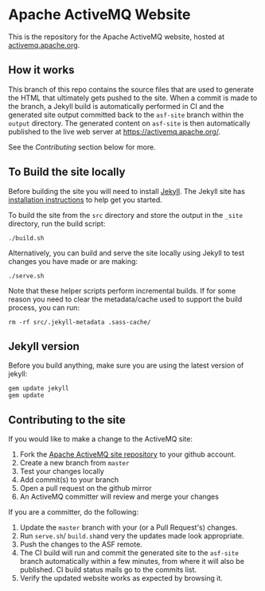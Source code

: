 Apache ActiveMQ Website
=======================

This is the repository for the Apache ActiveMQ website, hosted at [activemq.apache.org](http://activemq.apache.org/).

How it works
------------
This branch of this repo contains the source files that are used to generate the HTML that ultimately gets pushed to the site. When a commit is made to the branch, a Jekyll build is automatically performed in CI and the generated site output committed back to the `asf-site` branch within the `output` directory. The generated content on `asf-site` is then automatically published to the live web server at https://activemq.apache.org/.

See the *Contributing* section below for more.


To Build the site locally
-------------------------

Before building the site you will need to install [Jekyll](https://jekyllrb.com/).  The Jekyll site has [installation instructions](https://jekyllrb.com/docs/installation/) to help get you started.

To build the site from the `src` directory and store the output in the `_site` directory, run the build script:

    ./build.sh

Alternatively, you can build and serve the site locally using Jekyll to test changes you have made or are making:

    ./serve.sh

Note that these helper scripts perform incremental builds. If for some reason you need to clear the metadata/cache used to support the build process, you can run:

    rm -rf src/.jekyll-metadata .sass-cache/


Jekyll version
--------------

Before you build anything, make sure you are using the latest version of jekyll:

```
gem update jekyll
gem update
```

Contributing to the site
------------------------
If you would like to make a change to the ActiveMQ site:

1. Fork the [Apache ActiveMQ site repository](https://github.com/apache/activemq-website) to your github account.
2. Create a new branch from `master`
3. Test your changes locally
4. Add commit(s) to your branch
5. Open a pull request on the github mirror
6. An ActiveMQ committer will review and merge your changes

If you are a committer, do the following:

1. Update the `master` branch with your (or a Pull Request's) changes.
2. Run `serve.sh`/ `build.sh`and very the updates made look appropriate.
3. Push the changes to the ASF remote.
4. The CI build will run and commit the generated site to the `asf-site` branch automatically within a few minutes, from where it will also be published. CI build status mails go to the commits list.
4. Verify the updated website works as expected by browsing it.

